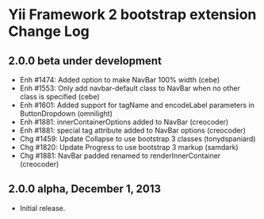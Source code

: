 Yii Framework 2 bootstrap extension Change Log
==============================================

2.0.0 beta under development
----------------------------

- Enh #1474: Added option to make NavBar 100% width (cebe)
- Enh #1553: Only add navbar-default class to NavBar when no other class is specified (cebe)
- Enh #1601: Added support for tagName and encodeLabel parameters in ButtonDropdown (omnilight)
- Enh #1881: innerContainerOptions added to NavBar (creocoder)
- Enh #1881: special tag attribute added to NavBar options (creocoder)
- Chg #1459: Update Collapse to use bootstrap 3 classes (tonydspaniard)
- Chg #1820: Update Progress to use bootstrap 3 markup (samdark)
- Chg #1881: NavBar padded renamed to renderInnerContainer (creocoder)

2.0.0 alpha, December 1, 2013
-----------------------------

- Initial release.
